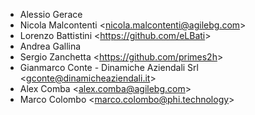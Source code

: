 - Alessio Gerace
- Nicola Malcontenti \<<nicola.malcontenti@agilebg.com>\>
- Lorenzo Battistini \<<https://github.com/eLBati>\>
- Andrea Gallina
- Sergio Zanchetta \<<https://github.com/primes2h>\>
- Gianmarco Conte - Dinamiche Aziendali Srl \<<gconte@dinamicheaziendali.it>\>
- Alex Comba \<<alex.comba@agilebg.com>\>
- Marco Colombo \<<marco.colombo@phi.technology>\>
